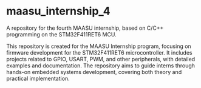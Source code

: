 # maasu_internship_4
A repository for the fourth MAASU internship, based on C/C++ programming on the STM32F411RET6 MCU.

This repository is created for the MAASU Internship program, focusing on firmware development for the STM32F411RET6 microcontroller. It includes projects related to GPIO, USART, PWM, and other peripherals, with detailed examples and documentation. The repository aims to guide interns through hands-on embedded systems development, covering both theory and practical implementation.


